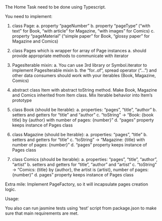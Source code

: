 The Home Task need to be done using Typescript.

You need to implement:
1.	class Page:
  a.	property “pageNumber”
  b.	property “pageType” (“with text” for Book, “with article” for Magazine, “with images” for Comics)
  c.	property “pageMaterial” (“simple paper” for Book, “glossy paper” for Magazine and Comics)

2.	class Pages which is wrapper for array of Page instances
  a.	should provide appropriate methods to communicate with iterator

3.	PagesIterable mixin:
  a.	You can use 3rd library or Symbol.iterator to implement PagesIterable mixin
  b.	the “for..of”, spread operator (“…”) and other data consumers should work with your iterables (Book, Magazine, Comics)

4.	abstract class Item with abstract toString method. Make Book, Magazine and Comics inherited from Item class. Mix Iterable behavior into Item’s prototype 

5.	class Book (should be Iterable):
  a.	properties: “pages”, “title”, “author”
  b.	setters and getters for “title” and “author”
  c.	“toString” -> “Book: {book title} by {author} with number of pages: {number}”
  d.	“pages” property keeps instance of Pages class

6.	class Magazine (should be Iterable):
  a.	properties: “pages”, “title”
  b.	setters and getters for “title”
  c.	“toString” -> “Magazine: {title} with number of pages: {number}”
  d.	“pages” property keeps instance of Pages class

7.	class Comics (should be Iterable): 
  a.	properties: “pages”, “title”, “author”, “artist”
  b.	setters and getters for “title”, “author” and “artist”
  c.	“toString” -> “Comics: {title} by {author}, the artist is {artist}, number of pages: {number}”
  d.	pages” property keeps instance of Pages class

Extra mile:
Implement PageFactory, so it will incapsulate pages creation logic.

Usage:
 

You also can run jasmine tests using ‘test’ script from package.json to make sure that main requirements are met.
